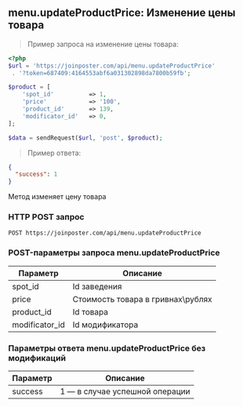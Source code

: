 ## menu.updateProductPrice: Изменение цены товара

> Пример запроса на изменение цены товара:

```php
<?php
$url = 'https://joinposter.com/api/menu.updateProductPrice'
 . '?token=687409:4164553abf6a031302898da7800b59fb';

$product = [
    'spot_id'          => 1,
    'price'            => '100',
    'product_id'       => 139,
    'modificator_id'   => 0,
];

$data = sendRequest($url, 'post', $product);
```

> Пример ответа:

```json
{  
  "success": 1
}
```

Метод изменяет цену товара

### HTTP POST запрос

`POST https://joinposter.com/api/menu.updateProductPrice`

### POST-параметры запроса menu.updateProductPrice

Параметр | Описание
-------- | --------
spot_id | Id заведения
price | Стоимость товара в гривнах\рублях
product_id | Id товара
modificator_id | Id модификатора


### Параметры ответа menu.updateProductPrice без модификаций

Параметр | Описание
-------- | --------
success | 1 — в случае успешной операции

